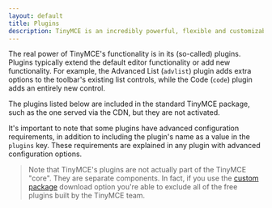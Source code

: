 ```yaml
---
layout: default
title: Plugins
description: TinyMCE is an incredibly powerful, flexible and customizable rich text editor. This section will help you configure and extend your editor instance.
---
```


The real power of TinyMCE's functionality is in its (so-called) plugins. Plugins typically extend the default editor functionality or add new functionality. For example, the Advanced List (`advlist`) plugin adds extra options to the toolbar's existing list controls, while the Code (`code`) plugin adds an entirely new control.

The plugins listed below are included in the standard TinyMCE package, such as the one served via the CDN, but they are not activated.

It's important to note that some plugins have advanced configuration requirements, in addition to including the plugin's name as a value in the `plugins` key. These requirements are explained in any plugin with advanced configuration options.

> Note that TinyMCE's plugins are not actually part of the TinyMCE "core". They are separate components. In fact, if you use the [custom package](http://www.tinymce.com/download/custom_package.php) download option you're able to exclude all of the free plugins built by the TinyMCE team.
